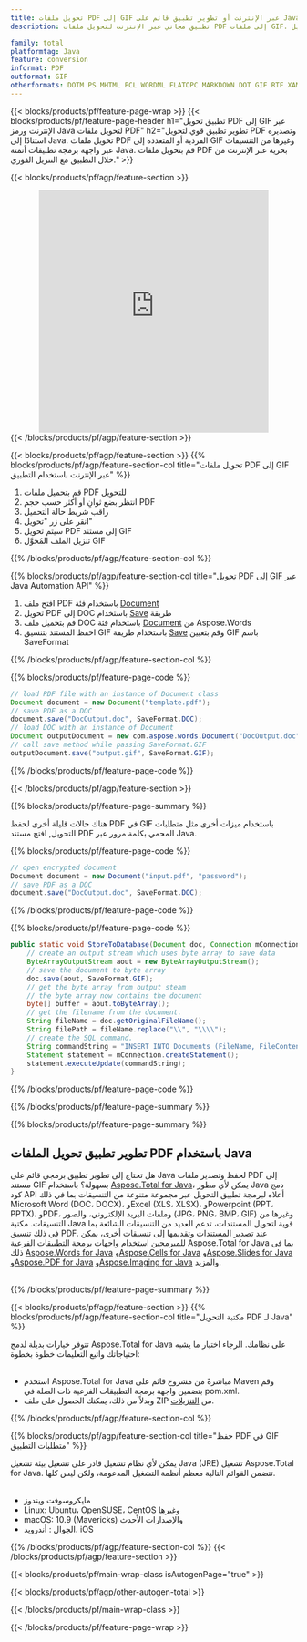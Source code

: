 ```yaml
---
title: تحويل ملفات PDF إلى GIF عبر الإنترنت أو تطوير تطبيق قائم على Java لتحويل ملفات PDF
description: تطبيق مجاني عبر الإنترنت لتحويل ملفات PDF إلى ملفات GIF. كود مكتبة تحويل Java لمستندات PDF. 

family: total
platformtag: Java
feature: conversion
informat: PDF
outformat: GIF
otherformats: DOTM PS MHTML PCL WORDML FLATOPC MARKDOWN DOT GIF RTF XAMLFLOW ODT
---
```

{{< blocks/products/pf/feature-page-wrap >}}
{{< blocks/products/pf/feature-page-header h1="تطبيق تحويل PDF إلى GIF عبر الإنترنت ورمز Java لتحويل ملفات PDF" h2="تطوير تطبيق قوي لتحويل PDF وتصديره استنادًا إلى Java. تحويل ملفات PDF الفردية أو المتعددة إلى GIF وغيرها من التنسيقات عبر واجهة برمجة تطبيقات أتمتة Java. قم بتحويل ملفات PDF بحرية عبر الإنترنت من خلال التطبيق مع التنزيل الفوري." >}}


{{< blocks/products/pf/agp/feature-section >}}

<div class="container-fluid agp-content bg-white aboutfile box-1 vh100 section nopbtm">
<div class=container>
<div class=row>
<div class="demobox tc col-md-12 padding-0" align="center">

<iframe title="تطبيق مجاني عبر الإنترنت لتحويل PDF إلى GIF" style="border: none; height: 426px;" scrolling="no" src="https://total-conversion-app-65z5r2lp.k8s.dynabic.com/?to=gif&from=pdf" id="child-iframe" width="80%"></iframe>

</div></div>
</div></div>
{{< /blocks/products/pf/agp/feature-section >}}


{{< blocks/products/pf/agp/feature-section >}}
{{% blocks/products/pf/agp/feature-section-col title="تحويل ملفات PDF إلى GIF عبر الإنترنت باستخدام التطبيق" %}}

1. قم بتحميل ملفات PDF للتحويل
1. انتظر بضع ثوانٍ أو أكثر حسب حجم PDF
1. راقب شريط حالة التحميل
1. انقر على زر "تحويل"
1. سيتم تحويل PDF إلى مستند GIF
1. تنزيل الملف المُحوَّل GIF

{{% /blocks/products/pf/agp/feature-section-col %}}

{{% blocks/products/pf/agp/feature-section-col title="تحويل PDF إلى GIF عبر Java Automation API" %}}


1. افتح ملف PDF باستخدام فئة [Document](https://reference.aspose.com/pdf/java/com.aspose.pdf/Document)
2. تحويل PDF إلى DOC باستخدام [Save](https://reference.aspose.com/pdf/java/com.aspose.pdf/Document#save-java.lang.String-com.aspose.pdf.SaveOptions) طريقة
3. قم بتحميل ملف DOC باستخدام فئة [Document](https://reference.aspose.com/words/java/com.aspose.words/Document) من Aspose.Words
4. احفظ المستند بتنسيق GIF باستخدام طريقة [Save](https://reference.aspose.com/words/java/com.aspose.words/Document#save(java.lang.String.int)) وقم بتعيين GIF باسم SaveFormat



{{% /blocks/products/pf/agp/feature-section-col %}}

{{% blocks/products/pf/feature-page-code %}}


```java
// load PDF file with an instance of Document class
Document document = new Document("template.pdf");
// save PDF as a DOC 
document.save("DocOutput.doc", SaveFormat.DOC); 
// load DOC with an instance of Document
Document outputDocument = new com.aspose.words.Document("DocOutput.doc");
// call save method while passing SaveFormat.GIF
outputDocument.save("output.gif", SaveFormat.GIF);   
```



{{% /blocks/products/pf/feature-page-code %}}

{{< /blocks/products/pf/agp/feature-section >}}

{{% blocks/products/pf/feature-page-summary %}}

هناك حالات قليلة أخرى لحفظ PDF في GIF باستخدام ميزات أخرى مثل متطلبات التحويل, افتح مستند PDF المحمي بكلمة مرور عبر Java.

{{% blocks/products/pf/feature-page-code %}}


```cs
// open encrypted document
Document document = new Document("input.pdf", "password");
// save PDF as a DOC 
document.save("DocOutput.doc", SaveFormat.DOC);
```


{{% /blocks/products/pf/feature-page-code %}}
{{% blocks/products/pf/feature-page-code %}}


```java
public static void StoreToDatabase(Document doc, Connection mConnection) throws Exception {
    // create an output stream which uses byte array to save data
    ByteArrayOutputStream aout = new ByteArrayOutputStream();
    // save the document to byte array
    doc.save(aout, SaveFormat.GIF);
    // get the byte array from output steam
    // the byte array now contains the document
    byte[] buffer = aout.toByteArray();
    // get the filename from the document.
    String fileName = doc.getOriginalFileName();
    String filePath = fileName.replace("\\", "\\\\");
    // create the SQL command.
    String commandString = "INSERT INTO Documents (FileName, FileContent) VALUES('" + filePath + "', '" + buffer + "')";
    Statement statement = mConnection.createStatement();
    statement.executeUpdate(commandString);
}  
```


{{% /blocks/products/pf/feature-page-code %}}


{{% /blocks/products/pf/feature-page-summary %}}

{{% blocks/products/pf/feature-page-summary %}}

<h2>تطوير تطبيق تحويل الملفات PDF باستخدام Java</h2>

هل تحتاج إلى تطوير تطبيق برمجي قائم على Java لحفظ وتصدير ملفات PDF إلى مستند GIF بسهولة؟ باستخدام [Aspose.Total for Java](https://products.aspose.com/total/ar/java/)، يمكن لأي مطور Java دمج كود API أعلاه لبرمجة تطبيق التحويل عبر مجموعة متنوعة من التنسيقات بما في ذلك Microsoft Word (DOC، DOCX)، وExcel (XLS، XLSX)، وPowerpoint (PPT، PPTX)، وPDF، وملفات البريد الإلكتروني، والصور (JPG، PNG، BMP، GIF) وغيرها من التنسيقات. مكتبة Java قوية لتحويل المستندات، تدعم العديد من التنسيقات الشائعة بما في ذلك تنسيق PDF. عند تصدير المستندات وتقديمها إلى تنسيقات أخرى، يمكن للمبرمجين استخدام واجهات برمجة التطبيقات الفرعية Aspose.Total for Java بما في ذلك [Aspose.Words for Java](https://products.aspose.com/words/ar/java/) و[Aspose.Cells for Java](https://products.aspose.com/cells/ar/java/) و[Aspose.Slides for Java](https://products.aspose.com/slides/ar/java/) و[Aspose.PDF for Java](https://products.aspose.com/pdf/ar/java/) و[Aspose.Imaging for Java](https://products.aspose.com/imaging/ar/java/) والمزيد.<br /><br />

{{% /blocks/products/pf/feature-page-summary %}}

{{< blocks/products/pf/agp/feature-section >}}
{{% blocks/products/pf/agp/feature-section-col title="مكتبة التحويل PDF لـ Java" %}}

تتوفر خيارات بديلة لدمج Aspose.Total for Java على نظامك. الرجاء اختيار ما يشبه احتياجاتك واتبع التعليمات خطوة بخطوة:<br /><br />

- استخدم Aspose.Total for Java مباشرةً من مشروع قائم على Maven وقم بتضمين واجهة برمجة التطبيقات الفرعية ذات الصلة في pom.xml.
- وبدلاً من ذلك، يمكنك الحصول على ملف ZIP من [التنزيلات](https://releases.aspose.com/total/java).

{{% /blocks/products/pf/agp/feature-section-col %}}

{{% blocks/products/pf/agp/feature-section-col title="حفظ PDF في GIF متطلبات التطبيق" %}}

يمكن لأي نظام تشغيل قادر على تشغيل بيئة تشغيل Java (JRE) تشغيل Aspose.Total for Java. تتضمن القوائم التالية معظم أنظمة التشغيل المدعومة، ولكن ليس كلها. <br /><br />
- مايكروسوفت ويندوز
- Linux: Ubuntu، OpenSUSE، CentOS وغيرها
- macOS: 10.9 (Mavericks) والإصدارات الأحدث
- الجوال : أندرويد، iOS

{{% /blocks/products/pf/agp/feature-section-col %}}
{{< /blocks/products/pf/agp/feature-section >}}

{{< blocks/products/pf/main-wrap-class isAutogenPage="true" >}}

{{< blocks/products/pf/agp/other-autogen-total >}}

{{< /blocks/products/pf/main-wrap-class >}}

{{< /blocks/products/pf/feature-page-wrap >}}